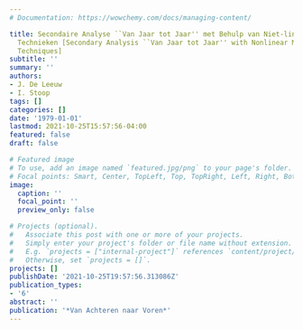 ```yaml
---
# Documentation: https://wowchemy.com/docs/managing-content/

title: Secondaire Analyse ``Van Jaar tot Jaar'' met Behulp van Niet-lineaire Multivariate
  Technieken [Secondary Analysis ``Van Jaar tot Jaar'' with Nonlinear Multivariate
  Techniques]
subtitle: ''
summary: ''
authors:
- J. De Leeuw
- I. Stoop
tags: []
categories: []
date: '1979-01-01'
lastmod: 2021-10-25T15:57:56-04:00
featured: false
draft: false

# Featured image
# To use, add an image named `featured.jpg/png` to your page's folder.
# Focal points: Smart, Center, TopLeft, Top, TopRight, Left, Right, BottomLeft, Bottom, BottomRight.
image:
  caption: ''
  focal_point: ''
  preview_only: false

# Projects (optional).
#   Associate this post with one or more of your projects.
#   Simply enter your project's folder or file name without extension.
#   E.g. `projects = ["internal-project"]` references `content/project/deep-learning/index.md`.
#   Otherwise, set `projects = []`.
projects: []
publishDate: '2021-10-25T19:57:56.313086Z'
publication_types:
- '6'
abstract: ''
publication: '*Van Achteren naar Voren*'
---
```

